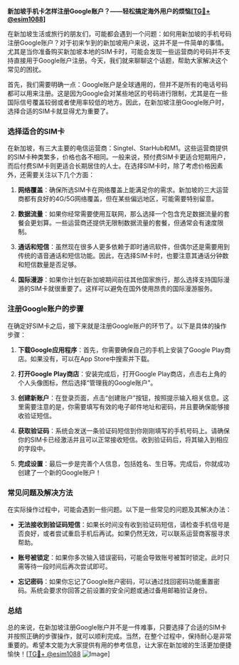**新加坡手机卡怎样注册Google账户？——轻松搞定海外用户的烦恼[[TG💪+ @esim1088](https://t.me/s/esim1088)]**

在新加坡生活或旅行的朋友们，可能都会遇到一个问题：如何用新加坡的手机号码注册Google账户？对于初来乍到的新加坡用户来说，这并不是一件简单的事情。尤其是当你准备购买新加坡本地的SIM卡时，可能会发现一些运营商的号码并不支持直接用于Google账户注册。今天，我们就来聊聊这个话题，帮助大家解决这个常见的困扰。

首先，我们需要明确一点：Google账户是全球通用的，但并不是所有的电话号码都可以用来注册。这是因为Google会对某些地区的号码进行限制，尤其是在一些国际信号覆盖较弱或者使用率较低的地方。因此，在新加坡注册Google账户时，选择合适的SIM卡就显得尤为重要了。

### **选择适合的SIM卡**

在新加坡，有三大主要的电信运营商：Singtel、StarHub和M1。这些运营商提供的SIM卡种类繁多，价格也各不相同。一般来说，预付费SIM卡更适合短期用户，而后付费SIM卡则更适合长期居住的人士。在选择SIM卡时，除了考虑价格因素外，还需要关注以下几个方面：

1. **网络覆盖**：确保所选SIM卡在网络覆盖上能满足你的需求。新加坡的三大运营商都有良好的4G/5G网络覆盖，但在某些偏远地区，可能需要特别留意。
   
2. **数据流量**：如果你经常需要使用互联网，那么选择一个包含充足数据流量的套餐会更划算。一些运营商还提供无限制数据流量的套餐，但通常会有速度限制。

3. **通话和短信**：虽然现在很多人更多依赖于即时通讯软件，但偶尔还是需要用到传统的语音通话和短信功能。因此，在选择SIM卡时，也要注意其通话分钟数和短信数量是否足够。

4. **国际漫游**：如果你计划在新加坡期间前往其他国家旅行，那么选择支持国际漫游的SIM卡就很重要了。这样可以避免在国外使用昂贵的国际漫游服务。

### **注册Google账户的步骤**

在确定好SIM卡之后，接下来就是注册Google账户的环节了。以下是具体的操作步骤：

1. **下载Google应用程序**：首先，你需要确保自己的手机上安装了Google Play商店。如果没有，可以在App Store中搜索并下载。

2. **打开Google Play商店**：安装完成后，打开Google Play商店，点击右上角的个人头像图标，然后选择“管理我的Google账户”。

3. **创建新账户**：在登录页面，点击“创建账户”按钮，按照提示输入相关信息。这里需要注意的是，你需要填写有效的电子邮件地址和密码，并且要确保能够接收验证短信。

4. **获取验证码**：系统会发送一条验证码短信到你刚刚填写的手机号码上。请确保你的SIM卡已经激活并且可以正常接收短信。收到验证码后，将其输入到相应的字段中。

5. **完成设置**：最后一步是完善个人信息，包括姓名、生日等。完成后，你就成功创建了一个新的Google账户！

### **常见问题及解决方法**

在实际操作过程中，可能会遇到一些问题。以下是一些常见的问题及其解决办法：

- **无法接收到验证码短信**：如果长时间没有收到验证码短信，请检查手机信号是否良好，或者尝试重启手机后再试。如果仍然无效，可以联系运营商客服寻求帮助。

- **账号被锁定**：如果你多次输入错误密码，可能会导致账号被暂时锁定。此时只需等待一段时间后再次尝试即可。

- **忘记密码**：如果你忘记了Google账户密码，可以通过找回密码功能重置密码。系统会要求你回答之前设置的安全问题或通过备用邮箱验证身份。

### **总结**

总的来说，在新加坡注册Google账户并不是一件难事，只要选择了合适的SIM卡并按照正确的步骤操作，就可以顺利完成。当然，在整个过程中，保持耐心是非常重要的。希望本文能为大家提供有用的参考信息，让大家在新加坡的生活更加便捷愉快！[[TG💪+ @esim1088](https://t.me/s/esim1088) ![Image](https://i.postimg.cc/4NQfJmqS/Snipaste-2025-05-13-00-14-12.png)]